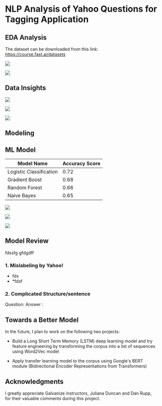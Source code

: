 # NLP Analysis of Yahoo Questions for Tagging Application





## EDA Analysis
The dataset can be downloaded from this link:
https://course.fast.ai/datasets





![](img/Classes_2.png)





![](img/most_common_words3.png)


## Data Insights

![](img/sentiment_polarity.png)

![](img/subj_vs_polar.png)

![](img/subj_vs_polar2.png)


## Modeling



## ML Model

| Model Name  |  Accuracy Score |
| -- | -- |
|  Logistic Classification  |  0.72  |
|  Gradient Boost  |  0.68  |
|  Random Forest  |  0.66  |
|  Naive Bayes  |  0.65  |



![](img/ROC_Curve.png)



![](img/Latest_plot_confusion.png)



![](img/Logistic_importance.png)


## Model Review
fdssfg
gfdgdff
### 1. Mislabeling by Yahoo!
*   fds
*   *fdsf



### 2. Complicated Structure/sentence

Question:
Answer  : 





## Towards a Better Model
In the future, I plan to work on the following two projects:

* Build a Long Short Term Memory (LSTM) deep learning model and try feature engineering by transforming
the corpus into a list of sequences using Word2Vec model

* Apply transfer learning model to the corpus using Google's BERT module (Bidirectional Encoder Representations from Transformers)



## Acknowledgments
I greatly appreciate Galvanize instructors, Juliana Duncan and Dan Rupp, for their valuable comments during this project.